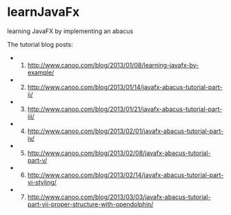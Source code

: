 learnJavaFx
===========

learning JavaFX by implementing an abacus

The tutorial blog posts:
- 1) http://www.canoo.com/blog/2013/01/08/learning-javafx-by-example/
- 2) http://www.canoo.com/blog/2013/01/14/javafx-abacus-tutorial-part-ii/
- 3) http://www.canoo.com/blog/2013/01/21/javafx-abacus-tutorial-part-iii/
- 4) http://www.canoo.com/blog/2013/02/01/javafx-abacus-tutorial-part-iv/
- 5) http://www.canoo.com/blog/2013/02/08/javafx-abacus-tutorial-part-v/
- 6) http://www.canoo.com/blog/2013/02/14/javafx-abacus-tutorial-part-vi-styling/
- 7) http://www.canoo.com/blog/2013/03/03/javafx-abacus-tutorial-part-vii-proper-structure-with-opendolphin/